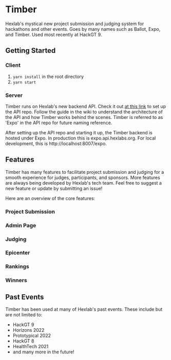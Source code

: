 # Timber

Hexlab's mystical new project submission and judging system for hackathons and other events. Goes by
many names such as Ballot, Expo, and Timber. Used most recently at HackGT 9.

## Getting Started

### Client

1. `yarn install` in the root directory
2. `yarn start`

### Server

Timber runs on Hexlab's new backend API. Check it out [at this link](https://github.com/HackGT/api)
to set up the API repo. Follow the guide in the wiki to understand the architecture of the API and
how Timber works behind the scenes. Timber is referred to as 'Expo' in the API repo for future
naming reference.

After setting up the API repo and starting it up, the Timber backend is hosted under Expo. In
production this is expo.api.hexlabs.org. For local development, this is http://localhost:8007/expo.

## Features

Timber has many features to facilitate project submission and judging for a smooth experience for
judges, participants, and sponsors. More features are always being developed by Hexlab's tech team.
Feel free to suggest a new feature or update by submitting an issue!

Here are an overview of the core features:

### Project Submission

### Admin Page

### Judging

### Epicenter

### Rankings

### Winners

## Past Events

Timber has been used at many of Hexlab's past events. These include but are not limited to:

- HackGT 9
- Horizons 2022
- Prototypical 2022
- HackGT 8
- HealthTech 2021
- and many more in the future!
